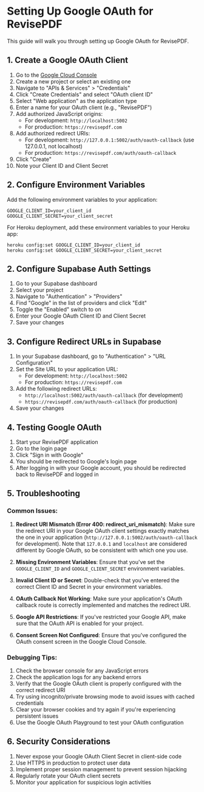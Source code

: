 # Setting Up Google OAuth for RevisePDF

This guide will walk you through setting up Google OAuth for RevisePDF.

## 1. Create a Google OAuth Client

1. Go to the [Google Cloud Console](https://console.cloud.google.com/)
2. Create a new project or select an existing one
3. Navigate to "APIs & Services" > "Credentials"
4. Click "Create Credentials" and select "OAuth client ID"
5. Select "Web application" as the application type
6. Enter a name for your OAuth client (e.g., "RevisePDF")
7. Add authorized JavaScript origins:
   - For development: `http://localhost:5002`
   - For production: `https://revisepdf.com`
8. Add authorized redirect URIs:
   - For development: `http://127.0.0.1:5002/auth/oauth-callback` (use 127.0.0.1, not localhost)
   - For production: `https://revisepdf.com/auth/oauth-callback`
9. Click "Create"
10. Note your Client ID and Client Secret

## 2. Configure Environment Variables

Add the following environment variables to your application:

```
GOOGLE_CLIENT_ID=your_client_id
GOOGLE_CLIENT_SECRET=your_client_secret
```

For Heroku deployment, add these environment variables to your Heroku app:

```
heroku config:set GOOGLE_CLIENT_ID=your_client_id
heroku config:set GOOGLE_CLIENT_SECRET=your_client_secret
```

## 2. Configure Supabase Auth Settings

1. Go to your Supabase dashboard
2. Select your project
3. Navigate to "Authentication" > "Providers"
4. Find "Google" in the list of providers and click "Edit"
5. Toggle the "Enabled" switch to on
6. Enter your Google OAuth Client ID and Client Secret
7. Save your changes

## 3. Configure Redirect URLs in Supabase

1. In your Supabase dashboard, go to "Authentication" > "URL Configuration"
2. Set the Site URL to your application URL:
   - For development: `http://localhost:5002`
   - For production: `https://revisepdf.com`
3. Add the following redirect URLs:
   - `http://localhost:5002/auth/oauth-callback` (for development)
   - `https://revisepdf.com/auth/oauth-callback` (for production)
4. Save your changes

## 4. Testing Google OAuth

1. Start your RevisePDF application
2. Go to the login page
3. Click "Sign in with Google"
4. You should be redirected to Google's login page
5. After logging in with your Google account, you should be redirected back to RevisePDF and logged in

## 5. Troubleshooting

### Common Issues:

1. **Redirect URI Mismatch (Error 400: redirect_uri_mismatch)**: Make sure the redirect URI in your Google OAuth client settings exactly matches the one in your application (`http://127.0.0.1:5002/auth/oauth-callback` for development). Note that `127.0.0.1` and `localhost` are considered different by Google OAuth, so be consistent with which one you use.

2. **Missing Environment Variables**: Ensure that you've set the `GOOGLE_CLIENT_ID` and `GOOGLE_CLIENT_SECRET` environment variables.

3. **Invalid Client ID or Secret**: Double-check that you've entered the correct Client ID and Secret in your environment variables.

4. **OAuth Callback Not Working**: Make sure your application's OAuth callback route is correctly implemented and matches the redirect URI.

5. **Google API Restrictions**: If you've restricted your Google API, make sure that the OAuth API is enabled for your project.

6. **Consent Screen Not Configured**: Ensure that you've configured the OAuth consent screen in the Google Cloud Console.

### Debugging Tips:

1. Check the browser console for any JavaScript errors
2. Check the application logs for any backend errors
3. Verify that the Google OAuth client is properly configured with the correct redirect URI
4. Try using incognito/private browsing mode to avoid issues with cached credentials
5. Clear your browser cookies and try again if you're experiencing persistent issues
6. Use the Google OAuth Playground to test your OAuth configuration

## 6. Security Considerations

1. Never expose your Google OAuth Client Secret in client-side code
2. Use HTTPS in production to protect user data
3. Implement proper session management to prevent session hijacking
4. Regularly rotate your OAuth client secrets
5. Monitor your application for suspicious login activities
